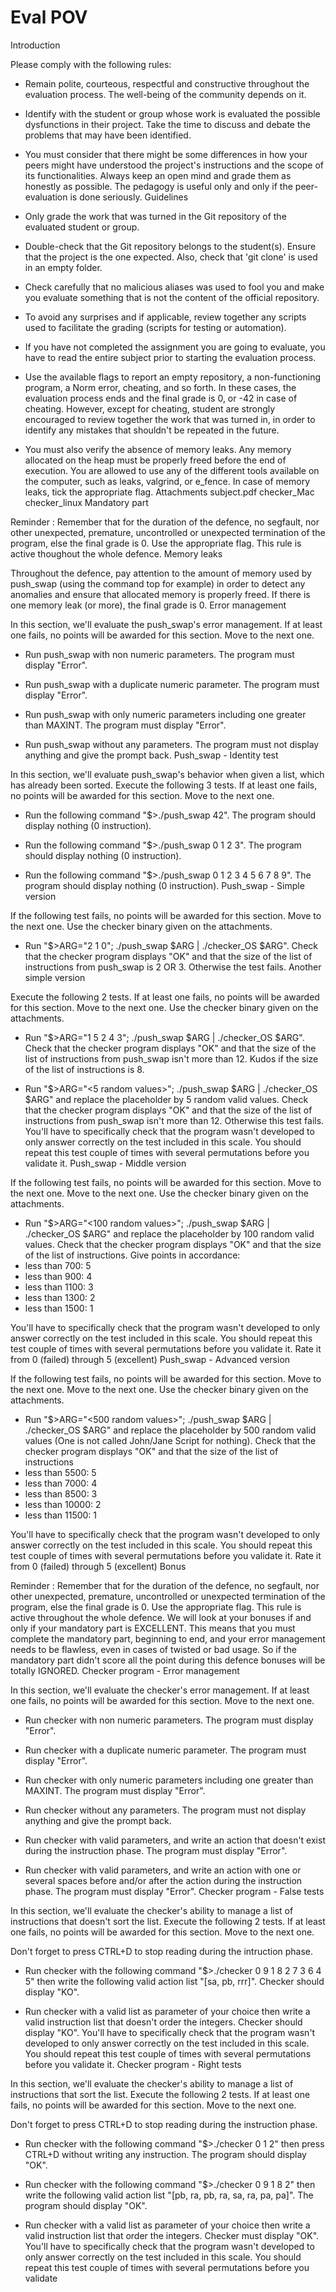 
# Eval POV

Introduction

Please comply with the following rules:

- Remain polite, courteous, respectful and constructive throughout the
evaluation process. The well-being of the community depends on it.

- Identify with the student or group whose work is evaluated the possible
dysfunctions in their project. Take the time to discuss and debate the
problems that may have been identified.

- You must consider that there might be some differences in how your peers
might have understood the project's instructions and the scope of its
functionalities. Always keep an open mind and grade them as honestly as
possible. The pedagogy is useful only and only if the peer-evaluation is
done seriously.
Guidelines

- Only grade the work that was turned in the Git repository of the evaluated
student or group.

- Double-check that the Git repository belongs to the student(s). Ensure that
the project is the one expected. Also, check that 'git clone' is used in an
empty folder.

- Check carefully that no malicious aliases was used to fool you and make you
evaluate something that is not the content of the official repository.

- To avoid any surprises and if applicable, review together any scripts used
to facilitate the grading (scripts for testing or automation).

- If you have not completed the assignment you are going to evaluate, you have
to read the entire subject prior to starting the evaluation process.

- Use the available flags to report an empty repository, a non-functioning
program, a Norm error, cheating, and so forth.
In these cases, the evaluation process ends and the final grade is 0,
or -42 in case of cheating. However, except for cheating, student are
strongly encouraged to review together the work that was turned in, in order
to identify any mistakes that shouldn't be repeated in the future.

- You must also verify the absence of memory leaks. Any memory allocated on
the heap must be properly freed before the end of execution.
You are allowed to use any of the different tools available on the computer,
such as leaks, valgrind, or e_fence. In case of memory leaks, tick the
appropriate flag.
Attachments
subject.pdf
checker_Mac
checker_linux
Mandatory part

Reminder : Remember that for the duration of the defence, no segfault, nor other unexpected, premature, uncontrolled or unexpected termination of the program, else the final grade is 0. Use the appropriate flag. This rule is active thoughout the whole defence.
Memory leaks


Throughout the defence, pay attention to the amount of memory
used by push_swap (using the command top for example) in order
to detect any anomalies and ensure that allocated memory is
properly freed. If there is one memory leak (or more), the final
grade is 0.
Error management


In this section, we'll evaluate the push_swap's error management.
If at least one fails, no points will be awarded for this
section. Move to the next one.

- Run push_swap with non numeric parameters. The program must
display "Error".

- Run push_swap with a duplicate numeric parameter. The program
must display "Error".

- Run push_swap with only numeric parameters including one greater
than MAXINT. The program must display "Error".

- Run push_swap without any parameters. The program must not
display anything and give the prompt back.
Push_swap - Identity test


In this section, we'll evaluate push_swap's behavior when given
a list, which has already been sorted. Execute the following 3
tests. If at least one fails, no points will be awarded for this
section. Move to the next one.

- Run the following command "$>./push_swap 42". The program
should display nothing (0 instruction).

- Run the following command "$>./push_swap 0 1 2 3". The
program should display nothing (0 instruction).

- Run the following command "$>./push_swap 0 1 2 3 4 5 6 7 8
9". The program should display nothing (0 instruction).
Push_swap - Simple version


If the following test fails, no points will be awarded for this
section. Move to the next one. Use the checker binary given on the
attachments.

- Run "$>ARG="2 1 0"; ./push_swap $ARG | ./checker_OS $ARG".
Check that the checker program displays "OK" and that the
size of the list of instructions from push_swap is 2 OR 3.
Otherwise the test fails.
Another simple version


Execute the following 2 tests. If at least one fails, no points
will be awarded for this section. Move to the next one. Use the checker
binary given on the attachments.

- Run "$>ARG="1 5 2 4 3"; ./push_swap $ARG | ./checker_OS $ARG".
Check that the checker program displays "OK" and that the
size of the list of instructions from push_swap isn't more
than 12. Kudos if the size of the list of instructions is 8.

- Run "$>ARG="<5 random values>"; ./push_swap $ARG | ./checker_OS
$ARG" and replace the placeholder by 5 random valid values.
Check that the checker program displays "OK" and that the
size of the list of instructions from push_swap isn't more
than 12. Otherwise this test fails. You'll have to
specifically check that the program wasn't developed to only
answer correctly on the test included in this scale. You
should repeat this test couple of times with several
permutations before you validate it.
Push_swap - Middle version


If the following test fails, no points will be awarded for this
section. Move to the next one. Move to the next one. Use the checker
binary given on the attachments.

- Run "$>ARG="<100 random values>"; ./push_swap $ARG |
./checker_OS $ARG" and replace the placeholder by 100 random
valid values. Check that the checker program displays "OK"
and that the size of the list of instructions.
Give points in accordance:
- less than 700: 5
- less than 900: 4
- less than 1100: 3
- less than 1300: 2
- less than 1500: 1

You'll have to specifically check that the program wasn't developed to
only answer correctly on the test included in this scale.
You should repeat this test couple of times with several
permutations before you validate it.
Rate it from 0 (failed) through 5 (excellent)
Push_swap - Advanced version


If the following test fails, no points will be awarded for this
section. Move to the next one. Move to the next one. Use the checker
binary given on the attachments.

- Run "$>ARG="<500 random values>"; ./push_swap $ARG |
./checker_OS $ARG" and replace the placeholder by 500 random
valid values (One is not called John/Jane Script for
nothing). Check that the checker program displays "OK" and
that the size of the list of instructions
- less than 5500: 5
- less than 7000: 4
- less than 8500: 3
- less than 10000: 2
- less than 11500: 1

You'll have to specifically check that the program wasn't developed to
only answer correctly on the test included in this scale.
You should repeat this test couple of times with several
permutations before you validate it.
Rate it from 0 (failed) through 5 (excellent)
Bonus

Reminder : Remember that for the duration of the defence, no segfault, nor other unexpected, premature, uncontrolled or unexpected termination of the program, else the final grade is 0. Use the appropriate flag. This rule is active throughout the whole defence. We will look at your bonuses if and only if your mandatory part is EXCELLENT. This means that you must complete the mandatory part, beginning to end, and your error management needs to be flawless, even in cases of twisted or bad usage. So if the mandatory part didn't score all the point during this defence bonuses will be totally IGNORED.
Checker program - Error management


In this section, we'll evaluate the checker's error management.
If at least one fails, no points will be awarded for this
section. Move to the next one.

- Run checker with non numeric parameters. The program must
display "Error".

- Run checker with a duplicate numeric parameter. The program
must display "Error".

- Run checker with only numeric parameters including one greater
than MAXINT. The program must display "Error".

- Run checker without any parameters. The program must not
display anything and give the prompt back.

- Run checker with valid parameters, and write an action that
doesn't exist during the instruction phase. The program must
display "Error".

- Run checker with valid parameters, and write an action with
one or several spaces before and/or after the action during
the instruction phase. The program must display "Error".
Checker program - False tests


In this section, we'll evaluate the checker's ability to manage
a list of instructions that doesn't sort the list. Execute the
following 2 tests. If at least one fails, no points will be
awarded for this section. Move to the next one.

Don't forget to press CTRL+D to stop reading during the
intruction phase.

- Run checker with the following command "$>./checker 0 9 1 8 2
7 3 6 4 5" then write the following valid action list "[sa,
pb, rrr]". Checker should display "KO".

- Run checker with a valid list as parameter of your choice then
write a valid instruction list that doesn't order the
integers. Checker should display "KO". You'll have to
specifically check that the program wasn't developed to only
answer correctly on the test included in this scale. You
should repeat this test couple of times with several
permutations before you validate it.
Checker program - Right tests


In this section, we'll evaluate the checker's ability to manage
a list of instructions that sort the list. Execute the following
2 tests. If at least one fails, no points will be awarded for
this section. Move to the next one.

Don't forget to press CTRL+D to stop reading during the
instruction phase.

- Run checker with the following command "$>./checker 0 1 2"
then press CTRL+D without writing any instruction. The program
should display "OK".

- Run checker with the following command "$>./checker 0 9 1 8 2"
then write the following valid action list "[pb, ra, pb, ra,
sa, ra, pa, pa]". The program should display "OK".

- Run checker with a valid list as parameter of your choice then
write a valid instruction list that order the integers.
Checker must display "OK". You'll have to specifically check
that the program wasn't developed to only answer correctly on
the test included in this scale. You should repeat this test
couple of times with several permutations before you validate
